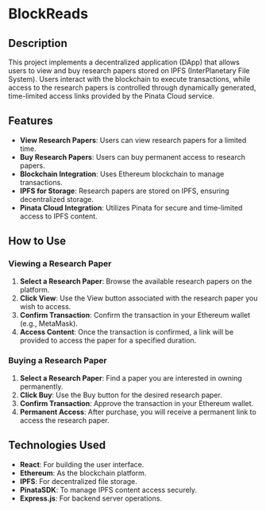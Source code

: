 # BlockReads

## Description

This project implements a decentralized application (DApp) that allows users to view and buy research papers stored on IPFS (InterPlanetary File System). Users interact with the blockchain to execute transactions, while access to the research papers is controlled through dynamically generated, time-limited access links provided by the Pinata Cloud service.

## Features

- **View Research Papers**: Users can view research papers for a limited time.
- **Buy Research Papers**: Users can buy permanent access to research papers.
- **Blockchain Integration**: Uses Ethereum blockchain to manage transactions.
- **IPFS for Storage**: Research papers are stored on IPFS, ensuring decentralized storage.
- **Pinata Cloud Integration**: Utilizes Pinata for secure and time-limited access to IPFS content.

## How to Use

### Viewing a Research Paper

1. **Select a Research Paper**: Browse the available research papers on the platform.
2. **Click View**: Use the View button associated with the research paper you wish to access.
3. **Confirm Transaction**: Confirm the transaction in your Ethereum wallet (e.g., MetaMask).
4. **Access Content**: Once the transaction is confirmed, a link will be provided to access the paper for a specified duration.

### Buying a Research Paper

1. **Select a Research Paper**: Find a paper you are interested in owning permanently.
2. **Click Buy**: Use the Buy button for the desired research paper.
3. **Confirm Transaction**: Approve the transaction in your Ethereum wallet.
4. **Permanent Access**: After purchase, you will receive a permanent link to access the research paper.

## Technologies Used

- **React**: For building the user interface.
- **Ethereum**: As the blockchain platform.
- **IPFS**: For decentralized file storage.
- **PinataSDK**: To manage IPFS content access securely.
- **Express.js**: For backend server operations.